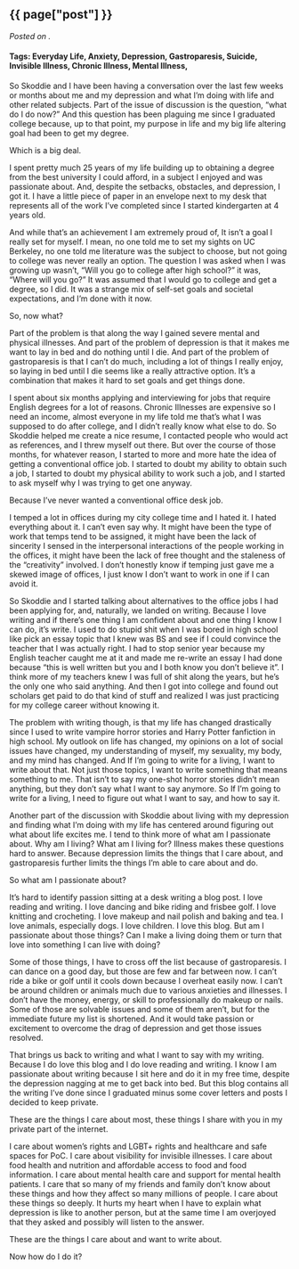 

## {{ page["post"] }}

*Posted on <!--{ page["date"] }-->.*

#### Tags: Everyday Life, Anxiety, Depression, Gastroparesis, Suicide, Invisible Illness, Chronic Illness, Mental Illness, 

So Skoddie and I have been having a conversation over the last few weeks or months about me and my depression and what I’m doing with life and other related subjects.  Part of the issue of discussion is the question, “what do I do now?”  And this question has been plaguing me since I graduated college because, up to that point, my purpose in life and my big life altering goal had been to get my degree.

Which is a big deal.  

I spent pretty much 25 years of my life building up to obtaining a degree from the best university I could afford, in a subject I enjoyed and was passionate about.  And, despite the setbacks, obstacles, and depression, I got it.  I have a little piece of paper in an envelope next to my desk that represents all of the work I’ve completed since I started kindergarten at 4 years old.

And while that’s an achievement I am extremely proud of, It isn’t a goal I really set for myself.  I mean, no one told me to set my sights on UC Berkeley, no one told me literature was the subject to choose, but not going to college was never really an option.  The question I was asked when I was growing up wasn’t, “Will you go to college after high school?” it was, “Where will you go?”  It was assumed that I would go to college and get a degree, so I did.  It was a strange mix of self-set goals and societal expectations, and I’m done with it now.

So, now what?

Part of the problem is that along the way I gained severe mental and physical illnesses.  And part of the problem of depression is that it makes me want to lay in bed and do nothing until I die.  And part of the problem of gastroparesis is that I can’t do much, including a lot of things I really enjoy, so laying in bed until I die seems like a really attractive option.  It’s a combination that makes it hard to set goals and get things done.  

I spent about six months applying and interviewing for jobs that require English degrees for a lot of reasons.  Chronic Illnesses are expensive so I need an income, almost everyone in my life told me that’s what I was supposed to do after college, and I didn’t really know what else to do.  So Skoddie helped me create a nice resume, I contacted people who would act as references, and I threw myself out there.  But over the course of those months, for whatever reason, I started to more and more hate the idea of getting a conventional office job.  I started to doubt my ability to obtain such a job, I started to doubt my physical ability to work such a job, and I started to ask myself why I was trying to get one anyway.

Because I’ve never wanted a conventional office desk job.

I temped a lot in offices during my city college time and I hated it.  I hated everything about it.  I can’t even say why.  It might have been the type of work that temps tend to be assigned, it might have been the lack of sincerity I sensed in the interpersonal interactions of the people working in the offices, it might have been the lack of free thought and the staleness of the “creativity” involved.  I don’t honestly know if temping just gave me a skewed image of offices, I just know I don’t want to work in one if I can avoid it.

So Skoddie and I started talking about alternatives to the office jobs I had been applying for, and, naturally, we landed on writing.  Because I love writing and if there’s one thing I am confident about and one thing I know I can do, it’s write.  I used to do stupid shit when I was bored in high school like pick an essay topic that I knew was BS and see if I could convince the teacher that I was actually right. I had to stop senior year because my English teacher caught me at it and made me re-write an essay I had done because “this is well written but you and I both know you don’t believe it”.  I think more of my teachers knew I was full of shit along the years, but he’s the only one who said anything.  And then I got into college and found out scholars get paid to do that kind of stuff and realized I was just practicing for my college career without knowing it.

The problem with writing though, is that my life has changed drastically since I used to write vampire horror stories and Harry Potter fanfiction in high school.  My outlook on life has changed, my opinions on a lot of social issues have changed, my understanding of myself, my sexuality, my body, and my mind has changed.  And If I’m going to write for a living, I want to write about that.  Not just those topics, I want to write something that means something to me.  That isn’t to say my one-shot horror stories didn’t mean anything, but they don’t say what I want to say anymore.  So If I’m going to write for a living, I need to figure out what I want to say, and how to say it.

Another part of the discussion with Skoddie about living with my depression and finding what I’m doing with my life has centered around figuring out what about life excites me.  I tend to think more of what am I passionate about.  Why am I living?  What am I living for?  Illness makes these questions hard to answer.  Because depression limits the things that I care about, and gastroparesis further limits the things I’m able to care about and do.  

So what am I passionate about?

It’s hard to identify passion sitting at a desk writing a blog post.  I love reading and writing.  I love dancing and bike riding and frisbee golf.  I love knitting and crocheting.  I love makeup and nail polish and baking and tea.  I love animals, especially dogs.  I love children.  I love this blog.  But am I passionate about those things?  Can I make a living doing them or turn that love into something I can live with doing?  

Some of those things, I have to cross off the list because of gastroparesis.  I can dance on a good day, but those are few and far between now.  I can’t ride a bike or golf until it cools down because I overheat easily now.  I can’t be around children or animals much due to various anxieties and illnesses.  I don’t have the money, energy, or skill to professionally do makeup or nails.  Some of those are solvable issues and some of them aren’t, but for the immediate future my list is shortened.  And it would take passion or excitement to overcome the drag of depression and get those issues resolved.

That brings us back to writing and what I want to say with my writing.  Because I do love this blog and I do love reading and writing.  I know I am passionate about writing because I sit here and do it in my free time, despite the depression nagging at me to get back into bed.  But this blog contains all the writing I’ve done since I graduated minus some cover letters and posts I decided to keep private.

These are the things I care about most, these things I share with you in my private part of the internet.

I care about women’s rights and LGBT+ rights and healthcare and safe spaces for PoC.  I care about visibility for invisible illnesses.  I care about food health and nutrition and affordable access to food and food information.  I care about mental health care and support for mental health patients.  I care that so many of my friends and family don’t know about these things and how they affect so many millions of people.  I care about these things so deeply.  It hurts my heart when I have to explain what depression is like to another person, but at the same time I am overjoyed that they asked and possibly will listen to the answer.

These are the things I care about and want to write about.

Now how do I do it?
